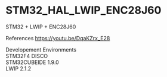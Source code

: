 # STM32_HAL_LWIP_ENC28J60
STM32 + LWIP + ENC28J60

References
https://youtu.be/DqaKZrx_E28

Developement Environments <br>
STM32F4 DISCO <br>
STM32CUBEIDE 1.9.0 <br>
LWIP 2.1.2 <br>
